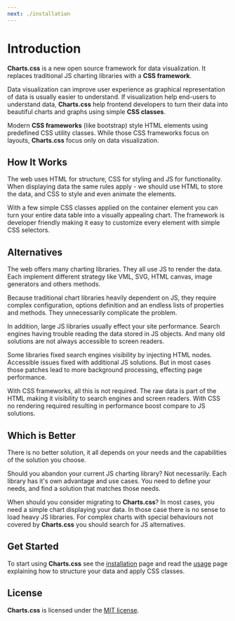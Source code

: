 ```yaml
---
next: ./installation
---
```


# Introduction

**Charts.css** is a new open source framework for data visualization. It replaces traditional JS charting libraries with a **CSS framework**.

Data visualization can improve user experience as graphical representation of data is usually easier to understand. If visualization help end-users to understand data, **Charts.css** help frontend developers to turn their data into beautiful charts and graphs using simple **CSS classes**.

Modern **CSS frameworks** (like bootstrap) style HTML elements using predefined CSS utility classes. While those CSS frameworks focus on layouts, **Charts.css** focus only on data visualization.

## How It Works

The web uses HTML for structure, CSS for styling and JS for functionality. When displaying data the same rules apply - we should use HTML to store the data, and CSS to style and even animate the elements.

With a few simple CSS classes applied on the container element you can turn your entire data table into a visually appealing chart. The framework is developer friendly making it easy to customize every element with simple CSS selectors.

## Alternatives

The web offers many charting libraries. They all use JS to render the data. Each implement different strategy like VML, SVG, HTML canvas, image generators and others methods.

Because traditional chart libraries heavily dependent on JS, they require complex configuration, options definition and an endless lists of properties and methods. They unnecessarily complicate the problem.

In addition, large JS libraries usually effect your site performance. Search engines having trouble reading the data stored in JS objects. And many old solutions are not always accessible to screen readers.

Some libraries fixed search engines visibility by injecting HTML nodes. Accessible issues fixed with additional JS solutions. But in most cases those patches lead to more background processing, effecting page performance.

With CSS frameworks, all this is not required. The raw data is part of the HTML making it visibility to search engines and screen readers. With CSS no rendering required resulting in performance boost compare to JS solutions.

## Which is Better

There is no better solution, it all depends on your needs and the capabilities of the solution you choose.

Should you abandon your current JS charting library? Not necessarily. Each library has it's own advantage and use cases. You need to define your needs, and find a solution that matches those needs.

When should you consider migrating to **Charts.css**? In most cases, you need a simple chart displaying your data. In those case there is no sense to load heavy JS libraries. For complex charts with special behaviours not covered by **Charts.css** you should search for JS alternatives. 

## Get Started

To start using **Charts.css** see the [installation](/docs/installation/) page and read the [usage](/docs/usage/) page explaining how to structure your data and apply CSS classes.

## License

**Charts.css** is licensed under the [MIT license](https://opensource.org/licenses/MIT). 

